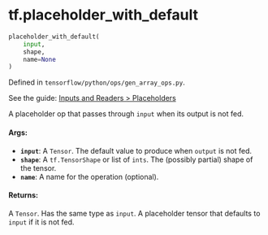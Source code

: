 <div itemscope itemtype="http://developers.google.com/ReferenceObject">
<meta itemprop="name" content="tf.placeholder_with_default" />
</div>

# tf.placeholder_with_default

``` python
placeholder_with_default(
    input,
    shape,
    name=None
)
```



Defined in `tensorflow/python/ops/gen_array_ops.py`.

See the guide: [Inputs and Readers > Placeholders](../../../api_guides/python/io_ops.md#Placeholders)

A placeholder op that passes through `input` when its output is not fed.

#### Args:

* <b>`input`</b>: A `Tensor`. The default value to produce when `output` is not fed.
* <b>`shape`</b>: A `tf.TensorShape` or list of `ints`.
    The (possibly partial) shape of the tensor.
* <b>`name`</b>: A name for the operation (optional).


#### Returns:

  A `Tensor`. Has the same type as `input`.
  A placeholder tensor that defaults to `input` if it is not fed.